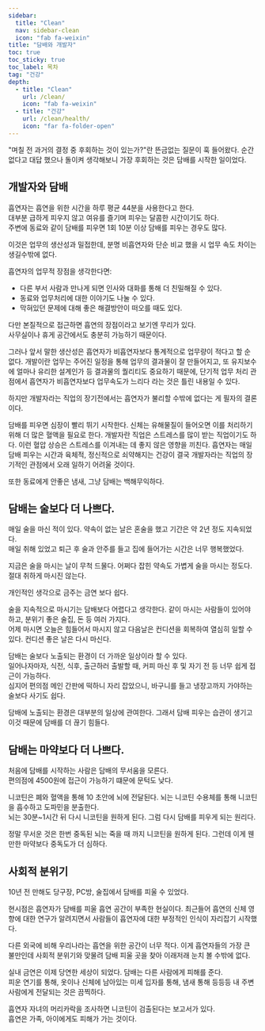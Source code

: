 ```yaml
---
sidebar:
  title: "Clean"
  nav: sidebar-clean
  icon: "fab fa-weixin"
title: "담배와 개발자"
toc: true
toc_sticky: true
toc_label: 목차
tag: "건강"
depth: 
  - title: "Clean"
    url: /clean/
    icon: "fab fa-weixin"
  - title: "건강"
    url: /clean/health/
    icon: "far fa-folder-open"
---
```

"며칠 전 과거의 결정 중 후회하는 것이 있는가?"란 뜬금없는 질문이 훅 들어왔다.
순간 없다고 대답 했으나 돌이켜 생각해보니 가장 후회하는 것은 담배를 시작한 일이었다.  

## 개발자와 담배
흡연자는 흡연을 위한 시간을 하루 평균 44분을 사용한다고 한다.  
대부분 급하게 피우지 않고 여유를 즐기며 피우는 달콤한 시간이기도 하다.  
주변에 동료와 같이 담배를 피우면 1회 10분 이상 담배를 피우는 경우도 많다.  

이것은 업무의 생산성과 밀접한데, 분명 비흡연자와 단순 비교 했을 시 업무 속도 차이는 생길수밖에 없다.

흡연자의 업무적 장점을 생각한다면:  
- 다른 부서 사람과 만나게 되면 인사와 대화를 통해 더 친밀해질 수 있다.
- 동료와 업무처리에 대한 이야기도 나눌 수 있다.
- 막혀있던 문제에 대해 좋은 해결방안이 떠오를 때도 있다.  

다만 본질적으로 접근하면 흡연의 장점이라고 보기엔 무리가 있다.  
사무실이나 휴게 공간에서도 충분히 가능하기 때문이다.  

그러나 앞서 말한 생산성은 흡연자가 비흡연자보다 통계적으로 업무량이 적다고 할 순 없다. 개발이란 업무는 주어진 일정을 통해 업무의 결과물이 잘 만들어지고, 또 유지보수에 얼마나 유리한 설계인가 등 결과물의 퀄리티도 중요하기 때문에, 단기적 업무 처리 관점에서 흡연자가 비흡연자보다 업무속도가 느리다 라는 것은 틀린 내용일 수 있다.

  
하지만 개발자라는 직업의 장기전에서는 흡연자가 불리할 수밖에 없다는 게 필자의 결론이다.  

담배를 피우면 심장이 빨리 뛰기 시작한다. 신체는 유해물질이 들어오면 이를 처리하기 위해 더 많은 혈액을 필요로 한다. 개발자란 직업은 스트레스를 많이 받는 직업이기도 하다. 이런 혈압 상승은 스트레스를 이겨내는 데 좋지 않은 영향을 끼친다.
흡연자는 매일 담배 피우는 시간과 육체적, 정신적으로 쇠약해지는 건강이 결국 개발자라는 직업의 장기적인 관점에서 오래 일하기 어려울 것이다.

또한 동료에게 안좋은 냄새, 그냥 담배는 백해무익하다.

## 담배는 술보다 더 나쁘다.
매일 술을 마신 적이 있다. 약속이 없는 날은 혼술을 했고 기간은 약 2년 정도 지속되었다.  
매일 취해 있었고 퇴근 후 술과 안주를 들고 집에 들어가는 시간은 너무 행복했었다.  

지금은 술을 마시는 날이 무척 드물다. 어쩌다 잡힌 약속도 가볍게 술을 마시는 정도다. 절대 취하게 마시진 않는다.  

개인적인 생각으로 금주는 금연 보다 쉽다.

술을 지속적으로 마시기는 담배보다 어렵다고 생각한다. 같이 마시는 사람들이 있어야 하고, 분위기 좋은 술집, 돈 등 여러 가지다.  
어제 마시면 오늘은 힘들어서 마시지 않고 다음날은 컨디션을 회복하여 열심히 일할 수 있다.
컨디션 좋은 날은 다시 마신다.

담배는 술보다 노출되는 환경이 더 가까운 일상이라 할 수 있다.  
일어나자마자, 식전, 식후, 출근하러 출발할 때, 커피 마신 후 및 자기 전 등 너무 쉽게 접근이 가능하다.  
심지어 편의점 메인 간판에 떡하니 자리 잡았으니, 바구니를 들고 냉장고까지 가야하는 술보다 사기도 쉽다.  

담배에 노출되는 환경은 대부분의 일상에 관여한다.
그래서 담배 피우는 습관이 생기고 이것 때문에 담배를 더 끊기 힘들다.  

## 담배는 마약보다 더 나쁘다.
처음에 담배를 시작하는 사람은 담배의 무서움을 모른다.  
편의점에 4500원에 접근이 가능하기 떄문에 문턱도 낮다.  

니코틴은 폐와 혈액을 통해 10 초안에 뇌에 전달된다. 뇌는 니코틴 수용체를 통해 니코틴을 흡수하고 도파민을 분출한다.  
뇌는 30분~1시간 뒤 다시 니코틴을 원하게 된다. 그럼 다시 담배를 피우게 되는 원리다.  

정말 무서운 것은 한번 중독된 뇌는 죽을 때 까지 니코틴을 원하게 된다.
그런데 이게 웬만한 마약보다 중독도가 더 심하다.

## 사회적 분위기
10년 전 만해도 당구장, PC방, 술집에서 담배를 피울 수 있었다.  

현시점은 흡연자가 담배를 피울 흡연 공간이 부족한 현실이다. 최근들어 흡연의 신체 영향에 대한 연구가 알려지면서 사람들이 흡연자에 대한 부정적인 인식이 자리잡기 시작했다.  

다른 외국에 비해 우리나라는 흡연을 위한 공간이 너무 적다. 이게 흡연자들의 가장 큰 불만인데 사회적 분위기와 맞물려 담배 피울 곳을 찾아 이래저래 눈치 볼 수밖에 없다.  

실내 금연은 이제 당연한 세상이 되었다. 담배는 다른 사람에게 피해를 준다.  
피운 연기를 통해, 옷이나 신체에 남아있는 미세 입자를 통해, 냄새 통해 등등등 내 주변 사람에게 전달되는 것은 끔찍하다. 

흡연자 자녀의 머리카락을 조사하면 니코틴이 검출된다는 보고서가 있다.  
흡연은 가족, 아이에게도 피해가 가는 것이다.
